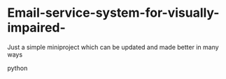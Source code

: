 # Email-service-system-for-visually-impaired-
Just a simple miniproject which can be updated and made better in many ways 

python
